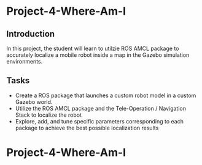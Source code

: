 # Project-4-Where-Am-I
## Introduction
In this project, the student will learn to utilzie ROS AMCL package to accurately localize a mobile robot inside a map in the Gazebo simulation environments.

## Tasks 
- Create a ROS package that launches a custom robot model in a custom Gazebo world.
- Utilize the ROS AMCL package and the Tele-Operation / Navigation Stack to localize the robot
- Explore, add, and tune specific parameters corresponding to each package to achieve the best possible localization results
# Project-4-Where-Am-I
